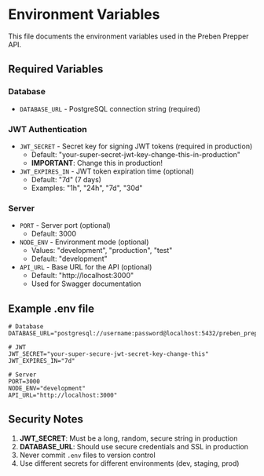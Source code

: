 # Environment Variables

This file documents the environment variables used in the Preben Prepper API.

## Required Variables

### Database
- `DATABASE_URL` - PostgreSQL connection string (required)

### JWT Authentication
- `JWT_SECRET` - Secret key for signing JWT tokens (required in production)
  - Default: "your-super-secret-jwt-key-change-this-in-production"
  - **IMPORTANT**: Change this in production!
- `JWT_EXPIRES_IN` - JWT token expiration time (optional)
  - Default: "7d" (7 days)
  - Examples: "1h", "24h", "7d", "30d"

### Server
- `PORT` - Server port (optional)
  - Default: 3000
- `NODE_ENV` - Environment mode (optional)
  - Values: "development", "production", "test"
  - Default: "development"
- `API_URL` - Base URL for the API (optional)
  - Default: "http://localhost:3000"
  - Used for Swagger documentation

## Example .env file

```env
# Database
DATABASE_URL="postgresql://username:password@localhost:5432/preben_prepper"

# JWT
JWT_SECRET="your-super-secure-jwt-secret-key-change-this"
JWT_EXPIRES_IN="7d"

# Server
PORT=3000
NODE_ENV="development"
API_URL="http://localhost:3000"
```

## Security Notes

1. **JWT_SECRET**: Must be a long, random, secure string in production
2. **DATABASE_URL**: Should use secure credentials and SSL in production
3. Never commit `.env` files to version control
4. Use different secrets for different environments (dev, staging, prod)
